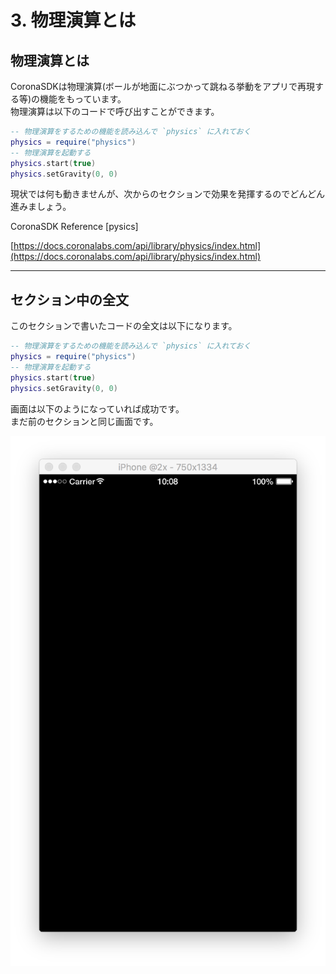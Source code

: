 # 3. 物理演算とは

## 物理演算とは
CoronaSDKは物理演算(ボールが地面にぶつかって跳ねる挙動をアプリで再現する等)の機能をもっています。  
物理演算は以下のコードで呼び出すことができます。

```lua
-- 物理演算をするための機能を読み込んで `physics` に入れておく
physics = require("physics")
-- 物理演算を起動する
physics.start(true)
physics.setGravity(0, 0)
```

現状では何も動きませんが、次からのセクションで効果を発揮するのでどんどん進みましょう。

CoronaSDK Reference [pysics]

[https://docs.coronalabs.com/api/library/physics/index.html](https://docs.coronalabs.com/api/library/physics/index.html)

---

## セクション中の全文
このセクションで書いたコードの全文は以下になります。

```lua
-- 物理演算をするための機能を読み込んで `physics` に入れておく
physics = require("physics")
-- 物理演算を起動する
physics.start(true)
physics.setGravity(0, 0)
```

画面は以下のようになっていれば成功です。  
まだ前のセクションと同じ画面です。

![](./image/execBreakoutSample2.png)
